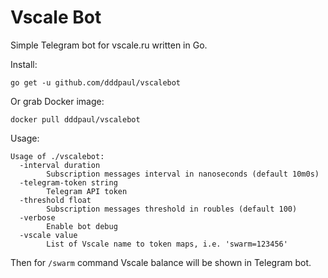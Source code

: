 Vscale Bot
=========

Simple Telegram bot for vscale.ru written in Go.

Install:

```
go get -u github.com/dddpaul/vscalebot
```

Or grab Docker image:

```
docker pull dddpaul/vscalebot
```

Usage:

```
Usage of ./vscalebot:
  -interval duration
    	Subscription messages interval in nanoseconds (default 10m0s)
  -telegram-token string
    	Telegram API token
  -threshold float
    	Subscription messages threshold in roubles (default 100)
  -verbose
    	Enable bot debug
  -vscale value
    	List of Vscale name to token maps, i.e. 'swarm=123456'
```

Then for `/swarm` command Vscale balance will be shown in Telegram bot.

